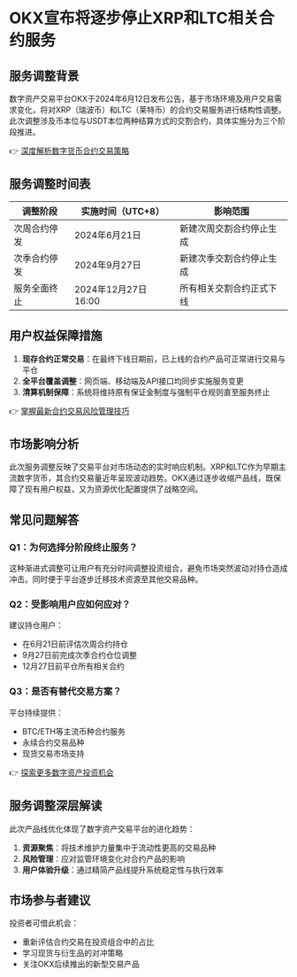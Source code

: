 # OKX宣布将逐步停止XRP和LTC相关合约服务

## 服务调整背景
数字资产交易平台OKX于2024年6月12日发布公告，基于市场环境及用户交易需求变化，将对XRP（瑞波币）和LTC（莱特币）的合约交易服务进行结构性调整。此次调整涉及币本位与USDT本位两种结算方式的交割合约，具体实施分为三个阶段推进。

👉 [深度解析数字货币合约交易策略](https://bit.ly/okx_welcome)

## 服务调整时间表

| 调整阶段          | 实施时间（UTC+8）   | 影响范围                     |
|-------------------|---------------------|------------------------------|
| 次周合约停发      | 2024年6月21日       | 新建次周交割合约停止生成     |
| 次季合约停发      | 2024年9月27日       | 新建次季交割合约停止生成     |
| 服务全面终止      | 2024年12月27日16:00 | 所有相关交割合约正式下线     |

## 用户权益保障措施
1. **现存合约正常交易**：在最终下线日期前，已上线的合约产品可正常进行交易与平仓
2. **全平台覆盖调整**：网页端、移动端及API接口均同步实施服务变更
3. **清算机制保障**：系统将维持原有保证金制度与强制平仓规则直至服务终止

👉 [掌握最新合约交易风险管理技巧](https://bit.ly/okx_welcome)

## 市场影响分析
此次服务调整反映了交易平台对市场动态的实时响应机制。XRP和LTC作为早期主流数字货币，其合约交易量近年呈现波动趋势。OKX通过逐步收缩产品线，既保障了现有用户权益，又为资源优化配置提供了战略空间。

## 常见问题解答

### Q1：为何选择分阶段终止服务？
这种渐进式调整可让用户有充分时间调整投资组合，避免市场突然波动对持仓造成冲击。同时便于平台逐步迁移技术资源至其他交易品种。

### Q2：受影响用户应如何应对？
建议持仓用户：
- 在6月21日前评估次周合约持仓
- 9月27日前完成次季合约仓位调整
- 12月27日前平仓所有相关合约

### Q3：是否有替代交易方案？
平台持续提供：
- BTC/ETH等主流币种合约服务
- 永续合约交易品种
- 现货交易市场支持

👉 [探索更多数字资产投资机会](https://bit.ly/okx_welcome)

## 服务调整深层解读
此次产品线优化体现了数字资产交易平台的进化趋势：
1. **资源聚焦**：将技术维护力量集中于流动性更高的交易品种
2. **风险管理**：应对监管环境变化对合约产品的影响
3. **用户体验升级**：通过精简产品线提升系统稳定性与执行效率

## 市场参与者建议
投资者可借此机会：
- 重新评估合约交易在投资组合中的占比
- 学习现货与衍生品的对冲策略
- 关注OKX后续推出的新型交易产品
